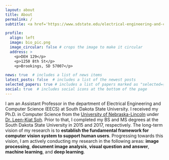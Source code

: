 ```yaml
---
layout: about
title: About
permalink: /
subtitle: <a href='https://www.sdstate.edu/electrical-engineering-and-computer-science'>Department of Electrical Engineering and Computer Science</a> | <a href='https://www.sdstate.edu/'>South Dakota State University</a>

profile:
  align: left
  image: bio_pic.png
  image_circular: false # crops the image to make it circular
  address: >
    <p>DEH 129</p>
    <p>1250 8th St</p>
    <p>Brookings, SD 57007</p>

news: true  # includes a list of news items
latest_posts: false  # includes a list of the newest posts
selected_papers: true # includes a list of papers marked as "selected={true}"
social: true  # includes social icons at the bottom of the page
---
```


I am an Assistant Professor in the department of Electrical Engineering and Computer Science (EECS) at South Dakota State University. I received my Ph.D. in Computer Science from the [University of Nebraska-Lincoln](https://www.unl.edu/) under [Dr. Leen-Kiat Soh](https://cse.unl.edu/~lksoh/). Prior to that, I completed my BS and MS degrees at the South Dakota State University in 2015 and 2017, respectively. The long-term vision of my research is to **establish the fundamental framework for computer vision system to support human users**. Progressing towards this vision, I am actively conducting my research in the following areas: **image processing**, **document image analysis**, **visual question and answer**, **machine learning**, and **deep learning**.


<!--- 
Write your biography here. Tell the world about yourself. Link to your favorite [subreddit](http://reddit.com). You can put a picture in, too. The code is already in, just name your picture `prof_pic.jpg` and put it in the `img/` folder.

Put your address / P.O. box / other info right below your picture. You can also disable any of these elements by editing `profile` property of the YAML header of your `_pages/about.md`. Edit `_bibliography/papers.bib` and Jekyll will render your [publications page](/al-folio/publications/) automatically.

Link to your social media connections, too. This theme is set up to use [Font Awesome icons](http://fortawesome.github.io/Font-Awesome/) and [Academicons](https://jpswalsh.github.io/academicons/), like the ones below. Add your Facebook, Twitter, LinkedIn, Google Scholar, or just disable all of them.
--->